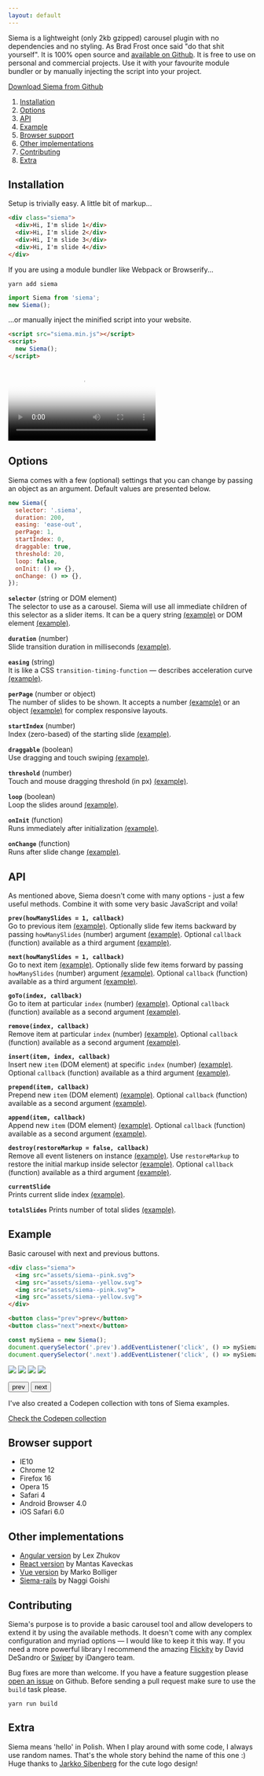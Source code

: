 ```yaml
---
layout: default
---
```


Siema is a lightweight (only 2kb gzipped) carousel plugin with no dependencies and no styling. As Brad Frost once said "do that shit yourself". It is 100% open source and [available on Github](https://github.com/pawelgrzybek/siema). It is free to use on personal and commercial projects. Use it with your favourite module bundler or by manually injecting the script into your project.

<a href="https://github.com/pawelgrzybek/siema/releases" class="btn">Download Siema from Github</a>

1. [Installation](#installation)
2. [Options](#options)
3. [API](#api)
4. [Example](#example)
5. [Browser support](#browser-support)
6. [Other implementations](#other-implementations)
7. [Contributing](#contributing)
8. [Extra](#extra)

## Installation

Setup is trivially easy. A little bit of markup...

```html
<div class="siema">
  <div>Hi, I'm slide 1</div>
  <div>Hi, I'm slide 2</div>
  <div>Hi, I'm slide 3</div>
  <div>Hi, I'm slide 4</div>
</div>
```

If you are using a module bundler like Webpack or Browserify...

```
yarn add siema
```

```js
import Siema from 'siema';
new Siema();
```

...or manually inject the minified script into your website.

```html
<script src="siema.min.js"></script>
<script>
  new Siema();
</script>
```

<video class="video" controls poster="assets/siematutorial.jpg">
  <source src="assets/siema.webm" type="video/webm">
  <source src="assets/siema.mp4" type="video/mp4">
</video>

## Options

Siema comes with a few (optional) settings that you can change by passing an object as an argument. Default values are presented below.

```js
new Siema({
  selector: '.siema',
  duration: 200,
  easing: 'ease-out',
  perPage: 1,
  startIndex: 0,
  draggable: true,
  threshold: 20,
  loop: false,
  onInit: () => {},
  onChange: () => {},
});
```

**`selector`** (string or DOM element)  
The selector to use as a carousel. Siema will use all immediate children of this selector as a slider items. It can be a query string [(example)](http://codepen.io/pawelgrzybek/pen/QvLjxY) or DOM element [(example)](http://codepen.io/pawelgrzybek/pen/gWYaje).

**`duration`** (number)  
Slide transition duration in milliseconds [(example)](http://codepen.io/pawelgrzybek/pen/BRBoqO).

**`easing`** (string)  
It is like a CSS `transition-timing-function` — describes acceleration curve [(example)](http://codepen.io/pawelgrzybek/pen/aWovrB).

**`perPage`** (number or object)  
The number of slides to be shown. It accepts a number [(example)](http://codepen.io/pawelgrzybek/pen/bWbVXz) or an object [(example)](http://codepen.io/pawelgrzybek/pen/dWbGyZ) for complex responsive layouts.

**`startIndex`** (number)  
Index (zero-based) of the starting slide [(example)](http://codepen.io/pawelgrzybek/pen/vmBLER).

**`draggable`** (boolean)  
Use dragging and touch swiping [(example)](http://codepen.io/pawelgrzybek/pen/mmbVVj).

**`threshold`** (number)  
Touch and mouse dragging threshold (in px) [(example)](http://codepen.io/pawelgrzybek/pen/gWYPrQ).

**`loop`** (boolean)  
Loop the slides around [(example)](http://codepen.io/pawelgrzybek/pen/zwOrKN).

**`onInit`** (function)  
Runs immediately after initialization [(example)](http://codepen.io/pawelgrzybek/pen/BRBjpE).

**`onChange`** (function)  
Runs after slide change [(example)](http://codepen.io/pawelgrzybek/pen/RVbrVe).

## API

As mentioned above, Siema doesn't come with many options - just a few useful methods. Combine it with some very basic JavaScript and voila!

**`prev(howManySlides = 1, callback)`**  
Go to previous item [(example)](http://codepen.io/pawelgrzybek/pen/JNPKVE). Optionally slide few items backward by passing `howManySlides` (number) argument [(example)](http://codepen.io/pawelgrzybek/pen/wdwWZQ). Optional `callback` (function) available as a third argument [(example)](http://codepen.io/pawelgrzybek/pen/JNPKQW).

**`next(howManySlides = 1, callback)`**  
Go to next item [(example)](http://codepen.io/pawelgrzybek/pen/JNPKVE). Optionally slide few items forward by passing `howManySlides` (number) argument [(example)](http://codepen.io/pawelgrzybek/pen/wdwWZQ). Optional `callback` (function) available as a third argument [(example)](http://codepen.io/pawelgrzybek/pen/JNPKQW).

**`goTo(index, callback)`**  
Go to item at particular `index` (number) [(example)](http://codepen.io/pawelgrzybek/pen/gWYLXP). Optional `callback` (function) available as a second argument [(example)](http://codepen.io/pawelgrzybek/pen/ZKzBvo).

**`remove(index, callback)`**  
Remove item at particular `index` (number) [(example)](http://codepen.io/pawelgrzybek/pen/BRBpQJ). Optional `callback` (function) available as a second argument [(example)](http://codepen.io/pawelgrzybek/pen/rmBjjE).

**`insert(item, index, callback)`**  
Insert new `item` (DOM element) at specific `index` (number) [(example)](http://codepen.io/pawelgrzybek/pen/QvLdaJ). Optional `callback` (function) available as a third argument [(example)](http://codepen.io/pawelgrzybek/pen/vmBgdZ).

**`prepend(item, callback)`**  
Prepend new `item` (DOM element) [(example)](http://codepen.io/pawelgrzybek/pen/rmBymW). Optional `callback` (function) available as a second argument [(example)](http://codepen.io/pawelgrzybek/pen/LyPWLe).

**`append(item, callback)`**  
Append new `item` (DOM element) [(example)](http://codepen.io/pawelgrzybek/pen/RVbpZe). Optional `callback` (function) available as a second argument [(example)](http://codepen.io/pawelgrzybek/pen/rmByGj).

**`destroy(restoreMarkup = false, callback)`**  
Remove all event listeners on instance [(example)](http://codepen.io/pawelgrzybek/pen/oWvZEd). Use `restoreMarkup` to restore the initial markup inside selector [(example)](http://codepen.io/pawelgrzybek/pen/ZKzeoL). Optional `callback` (function) available as a third argument [(example)](http://codepen.io/pawelgrzybek/pen/Wjepyv).

**`currentSlide`**  
Prints current slide index [(example)](https://codepen.io/pawelgrzybek/pen/XRNOPP).

**`totalSlides`**
Prints number of total slides [(example)](https://codepen.io/pawelgrzybek/pen/XRNOPP).

## Example

Basic carousel with next and previous buttons.

```html
<div class="siema">
  <img src="assets/siema--pink.svg">
  <img src="assets/siema--yellow.svg">
  <img src="assets/siema--pink.svg">
  <img src="assets/siema--yellow.svg">
</div>

<button class="prev">prev</button>
<button class="next">next</button>
```

```js
const mySiema = new Siema();
document.querySelector('.prev').addEventListener('click', () => mySiema.prev());
document.querySelector('.next').addEventListener('click', () => mySiema.next());
```

<div class="siema">
  <img src="assets/siema--pink.svg">
  <img src="assets/siema--yellow.svg">
  <img src="assets/siema--pink.svg">
  <img src="assets/siema--yellow.svg">
</div>

<button class="btn js-prev">prev</button>
<button class="btn js-next">next</button>

<script>
  var mySiema = new Siema();
  document.querySelector('.js-prev').addEventListener('click', function() {mySiema.prev()});
  document.querySelector('.js-next').addEventListener('click', function() {mySiema.next()});
</script>

I've also created a Codepen collection with tons of Siema examples.

<a href="http://codepen.io/collection/Adpkkd/" class="btn">Check the Codepen collection</a>

## Browser support

  - IE10
  - Chrome 12
  - Firefox 16
  - Opera 15
  - Safari 4
  - Android Browser 4.0
  - iOS Safari 6.0

## Other implementations

- [Angular version](https://www.npmjs.com/package/ngx-siema) by Lex Zhukov
- [React version](https://www.npmjs.com/package/react-siema) by Mantas Kaveckas
- [Vue version](https://www.npmjs.com/package/vue-siema) by Marko Bolliger
- [Siema-rails](https://github.com/Naggi-Goishi/siema-rails) by Naggi Goishi


## Contributing
Siema's purpose is to provide a basic carousel tool and allow developers to extend it by using the available methods. It doesn't come with any complex configuration and myriad options — I would like to keep it this way. If you need a more powerful library I recommend the amazing [Flickity](http://flickity.metafizzy.co/) by David DeSandro or [Swiper](http://idangero.us/swiper/) by iDangero team.

Bug fixes are more than welcome. If you have a feature suggestion please [open an issue](https://github.com/pawelgrzybek/siema/issues) on Github. Before sending a pull request make sure to use the `build` task please.

```shell
yarn run build
```

## Extra

Siema means 'hello' in Polish. When I play around with some code, I always use random names. That's the whole story behind the name of this one :) Huge thanks to [Jarkko Sibenberg](http://www.sibenberg.com/) for the cute logo design!
